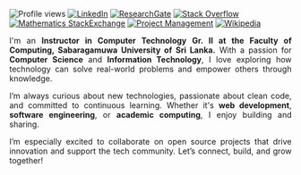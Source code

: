 ![Profile views](https://komarev.com/ghpvc/?username=Sameera1994&label=Profile%20views&color=0e75b6&style=flat)
[![LinkedIn](https://img.shields.io/badge/LinkedIn-blue?logo=linkedin&logoColor=white)](https://www.linkedin.com/in/w-g-sameera-lakshitha/)
[![ResearchGate](https://img.shields.io/badge/ResearchGate-00CCBB?logo=researchgate&logoColor=white)](https://www.researchgate.net/profile/Sameera-Lakshitha)
[![Stack Overflow](https://img.shields.io/badge/Stack%20Overflow-FE7A16?logo=stackoverflow&logoColor=white)](https://stackoverflow.com/users/7281091/sameera-lakshitha)
[![Mathematics StackExchange](https://img.shields.io/badge/Mathematics-StackExchange-blue?logo=stackexchange&logoColor=white)](https://math.stackexchange.com/users/422281/sameera-lakshitha)
[![Project Management](https://img.shields.io/badge/Project%20Management-StackExchange-orange?logo=stackexchange&logoColor=white)](https://pm.stackexchange.com/users/34468/sameera-lakshitha)
[![Wikipedia](https://img.shields.io/badge/User-Wikipedia-green?logo=wikipedia&logoColor=white)](https://si.wikipedia.org/wiki/%E0%B6%B4%E0%B6%BB%E0%B7%92%E0%B7%81%E0%B7%93%E0%B6%BD%E0%B6%9A:Sameera94)

<p align="justify">I'm an <b>Instructor in Computer Technology Gr. II at the Faculty of Computing, Sabaragamuwa University of Sri Lanka.</b> With a passion for <b>Computer Science</b> and <b>Information Technology</b>, I love exploring how technology can solve real-world problems and empower others through knowledge.</p>
<p align="justify">I’m always curious about new technologies, passionate about clean code, and committed to continuous learning. Whether it's <b>web development</b>, <b>software engineering</b>, or <b>academic computing</b>, I enjoy building and sharing.</p>
<p align="justify">I’m especially excited to collaborate on open source projects that drive innovation and support the tech community. Let’s connect, build, and grow together!</p>


<!---
Sameera1994/Sameera1994 is a ✨ special ✨ repository because its `README.md` (this file) appears on your GitHub profile.
You can click the Preview link to take a look at your changes.
--->
